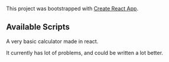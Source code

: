 This project was bootstrapped with [Create React App](https://github.com/facebook/create-react-app).

## Available Scripts

A very basic calculator made in react.

It currently has lot of problems, and could be written a lot better.